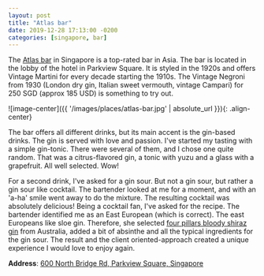 ```yaml
---
layout: post
title: "Atlas bar"
date: 2019-12-28 17:13:00 -0200
categories: [singapore, bar]
---
```


The [Atlas bar](http://atlasbar.sg) in Singapore is a top-rated bar in Asia. The bar is located in the lobby of the hotel in Parkview Square. It is styled in the 1920s and offers Vintage Martini for every decade starting the 1910s. The Vintage Negroni from 1930 (London dry gin, Italian sweet vermouth, vintage Campari) for 250 SGD (approx 185 USD) is something to try out.

![image-center]({{ '/images/places/atlas-bar.jpg' | absolute_url }}){: .align-center}

The bar offers all different drinks, but its main accent is the gin-based drinks. The gin is served with love and passion. I've started my tasting with a simple gin-tonic. There were several of them, and I chose one quite random. That was a citrus-flavored gin, a tonic with yuzu and a glass with a grapefruit. All well selected. Wow!

For a second drink, I've asked for a gin sour. But not a gin sour, but rather a gin sour like cocktail. The bartender looked at me for a moment, and with an 'a-ha' smile went away to do the mixture. The resulting cocktail was absolutely delicious! Being a cocktail fan, I've asked for the recipe. The bartender identified me as an East European (which is correct). The east Europeans like sloe gin. Therefore, she selected [four pillars bloody shiraz gin](https://www.fourpillarsgin.com.au/distilling/bloody-shiraz-gin/) from Australia, added a bit of absinthe and all the typical ingredients for the gin sour. The result and the client oriented-approach created a unique experience I would love to enjoy again.

**Address**: [600 North Bridge Rd, Parkview Square, Singapore](https://goo.gl/maps/7uGgDuAF89P6DYB9A)
